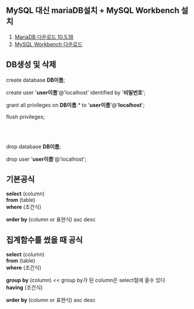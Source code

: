 ## MySQL 대신 mariaDB설치 + MySQL Workbench 설치

1. [MariaDB 다운로드 10.5.18](https://mariadb.org/download/?t=mariadb&p=mariadb&r=11.0.0&os=windows&cpu=x86_64&pkg=zip&m=blendbyte) <br/>
2. [MySQL Workbench 다운로드](https://dev.mysql.com/downloads/workbench/)


## DB생성 및 삭제
create database **DB이름**;

create user '**user이름**'@'localhost' identified by '**비밀번호**';

grant all privileges on **DB이름**.* to '**user이름**'@'**localhost**';    

flush privileges;


<br/><br/>

drop database **DB이름**;

drop user '**user이름**'@'localhost';


## 기본공식
**select** (column) \
**from** (table) \
**where** (조건식)                    
                          
**order by** (column or 표현식) asc desc


## 집계함수를 썼을 때 공식
**select** (column) \
**from** (table) \
**where** (조건식)

**group by** (column)  <<  group by가 된 column은 select절에 올수 있다 \
**having**  (조건식)

**order by** (column or 표현식) asc desc
